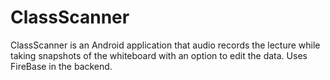 # ClassScanner

ClassScanner is an Android application that audio records the lecture while taking snapshots of the whiteboard with an option to edit the data. Uses FireBase in the backend.
